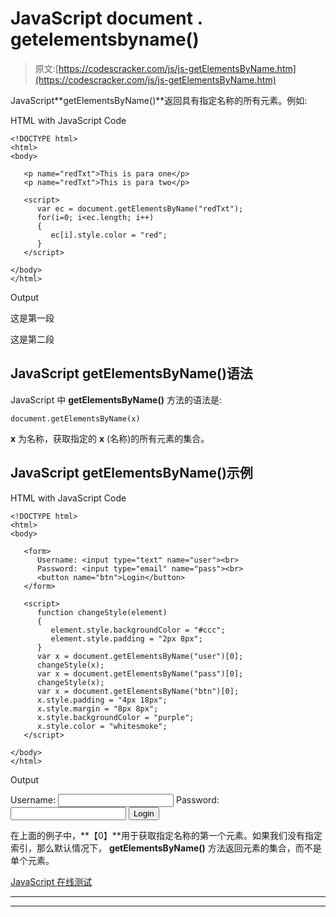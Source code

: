 # JavaScript document . getelementsbyname()

> 原文:[https://codescracker.com/js/js-getElementsByName.htm](https://codescracker.com/js/js-getElementsByName.htm)

JavaScript**getElementsByName()**返回具有指定名称的所有元素。例如:

HTML with JavaScript Code

```
<!DOCTYPE html>
<html>
<body>

   <p name="redTxt">This is para one</p>
   <p name="redTxt">This is para two</p>

   <script>
      var ec = document.getElementsByName("redTxt");
      for(i=0; i<ec.length; i++)
      {
         ec[i].style.color = "red";
      }
   </script>

</body>
</html>
```

Output

这是第一段

这是第二段

## JavaScript getElementsByName()语法

JavaScript 中 **getElementsByName()** 方法的语法是:

```
document.getElementsByName(x)
```

**x** 为名称，获取指定的 **x** (名称)的所有元素的集合。

## JavaScript getElementsByName()示例

HTML with JavaScript Code

```
<!DOCTYPE html>
<html>
<body>

   <form>
      Username: <input type="text" name="user"><br>
      Password: <input type="email" name="pass"><br>
      <button name="btn">Login</button>
   </form>

   <script>
      function changeStyle(element)
      {
         element.style.backgroundColor = "#ccc";
         element.style.padding = "2px 8px";
      }
      var x = document.getElementsByName("user")[0];
      changeStyle(x);
      var x = document.getElementsByName("pass")[0];
      changeStyle(x);
      var x = document.getElementsByName("btn")[0];
      x.style.padding = "4px 18px";
      x.style.margin = "8px 8px";
      x.style.backgroundColor = "purple";
      x.style.color = "whitesmoke";
   </script>

</body>
</html>
```

Output

<form>Username: <input type="text" name="user">
Password: <input type="email" name="pass">
<button name="btn">Login</button></form>

在上面的例子中，**【0】**用于获取指定名称的第一个元素。如果我们没有指定 索引，那么默认情况下， **getElementsByName()** 方法返回元素的集合，而不是单个元素。

[JavaScript 在线测试](/exam/showtest.php?subid=6)

* * *

* * *